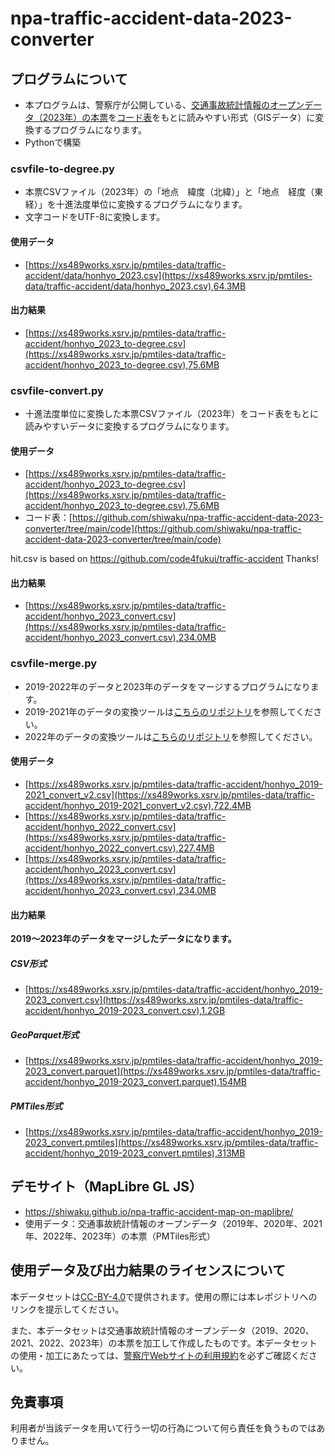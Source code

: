 # npa-traffic-accident-data-2023-converter
## プログラムについて
- 本プログラムは、警察庁が公開している、[交通事故統計情報のオープンデータ（2023年）の本票](https://www.npa.go.jp/publications/statistics/koutsuu/opendata/2023/opendata_2023.html)を[コード表](https://www.npa.go.jp/publications/statistics/koutsuu/opendata/2023/opendata_2023.html)をもとに読みやすい形式（GISデータ）に変換するプログラムになります。
- Pythonで構築

### csvfile-to-degree.py
- 本票CSVファイル（2023年）の「地点　緯度（北緯）」と「地点　経度（東経）」を十進法度単位に変換するプログラムになります。
- 文字コードをUTF-8に変換します。

#### 使用データ
- [https://xs489works.xsrv.jp/pmtiles-data/traffic-accident/data/honhyo_2023.csv](https://xs489works.xsrv.jp/pmtiles-data/traffic-accident/data/honhyo_2023.csv),64.3MB

#### 出力結果
- [https://xs489works.xsrv.jp/pmtiles-data/traffic-accident/honhyo_2023_to-degree.csv](https://xs489works.xsrv.jp/pmtiles-data/traffic-accident/honhyo_2023_to-degree.csv),75.6MB  

### csvfile-convert.py
- 十進法度単位に変換した本票CSVファイル（2023年）をコード表をもとに読みやすいデータに変換するプログラムになります。

#### 使用データ
- [https://xs489works.xsrv.jp/pmtiles-data/traffic-accident/honhyo_2023_to-degree.csv](https://xs489works.xsrv.jp/pmtiles-data/traffic-accident/honhyo_2023_to-degree.csv),75.6MB
- コード表：[https://github.com/shiwaku/npa-traffic-accident-data-2023-converter/tree/main/code](https://github.com/shiwaku/npa-traffic-accident-data-2023-converter/tree/main/code)

hit.csv is based on https://github.com/code4fukui/traffic-accident Thanks!

#### 出力結果
- [https://xs489works.xsrv.jp/pmtiles-data/traffic-accident/honhyo_2023_convert.csv](https://xs489works.xsrv.jp/pmtiles-data/traffic-accident/honhyo_2023_convert.csv),234.0MB  

### csvfile-merge.py
- 2019-2022年のデータと2023年のデータをマージするプログラムになります。
- 2019-2021年のデータの変換ツールは[こちらのリポジトリ](https://github.com/shiwaku/npa-traffic-accident-data-converter)を参照してください。
- 2022年のデータの変換ツールは[こちらのリポジトリ](https://github.com/shiwaku/npa-traffic-accident-data-2022-converter)を参照してください。

#### 使用データ
- [https://xs489works.xsrv.jp/pmtiles-data/traffic-accident/honhyo_2019-2021_convert_v2.csv](https://xs489works.xsrv.jp/pmtiles-data/traffic-accident/honhyo_2019-2021_convert_v2.csv),722.4MB  
- [https://xs489works.xsrv.jp/pmtiles-data/traffic-accident/honhyo_2022_convert.csv](https://xs489works.xsrv.jp/pmtiles-data/traffic-accident/honhyo_2022_convert.csv),227.4MB
- [https://xs489works.xsrv.jp/pmtiles-data/traffic-accident/honhyo_2023_convert.csv](https://xs489works.xsrv.jp/pmtiles-data/traffic-accident/honhyo_2023_convert.csv),234.0MB  

#### 出力結果
**2019～2023年のデータをマージしたデータになります。**
##### CSV形式
- [https://xs489works.xsrv.jp/pmtiles-data/traffic-accident/honhyo_2019-2023_convert.csv](https://xs489works.xsrv.jp/pmtiles-data/traffic-accident/honhyo_2019-2023_convert.csv),1.2GB  
##### GeoParquet形式
- [https://xs489works.xsrv.jp/pmtiles-data/traffic-accident/honhyo_2019-2023_convert.parquet](https://xs489works.xsrv.jp/pmtiles-data/traffic-accident/honhyo_2019-2023_convert.parquet),154MB
##### PMTiles形式
- [https://xs489works.xsrv.jp/pmtiles-data/traffic-accident/honhyo_2019-2023_convert.pmtiles](https://xs489works.xsrv.jp/pmtiles-data/traffic-accident/honhyo_2019-2023_convert.pmtiles),313MB

## デモサイト（MapLibre GL JS）
- https://shiwaku.github.io/npa-traffic-accident-map-on-maplibre/
- 使用データ：交通事故統計情報のオープンデータ（2019年、2020年、2021年、2022年、2023年）の本票（PMTiles形式）

## 使用データ及び出力結果のライセンスについて
本データセットは[CC-BY-4.0](https://pmtiles-data.s3.ap-northeast-1.amazonaws.com/traffic-accident/LICENSE)で提供されます。使用の際には本レポジトリへのリンクを提示してください。

また、本データセットは交通事故統計情報のオープンデータ（2019、2020、2021、2022、2023年）の本票を加工して作成したものです。本データセットの使用・加工にあたっては、[警察庁Webサイトの利用規約](https://www.npa.go.jp/rules/index.html)を必ずご確認ください。

## 免責事項
利用者が当該データを用いて行う一切の行為について何ら責任を負うものではありません。
